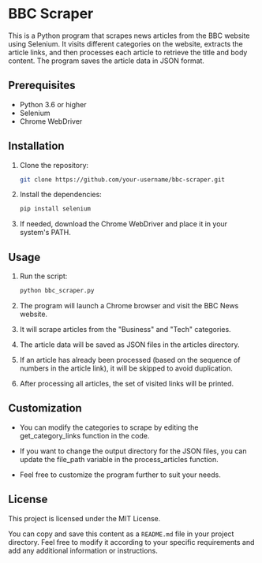 # BBC Scraper

This is a Python program that scrapes news articles from the BBC website using Selenium. It visits different categories on the website, extracts the article links, and then processes each article to retrieve the title and body content. The program saves the article data in JSON format.

## Prerequisites

- Python 3.6 or higher
- Selenium
- Chrome WebDriver

## Installation

1. Clone the repository:

   ```bash
   git clone https://github.com/your-username/bbc-scraper.git
   ```

2. Install the dependencies:

    ```bash
    pip install selenium
    ```

3. If needed, download the Chrome WebDriver and place it in your system's PATH.

## Usage

1. Run the script:

    ```bash
    python bbc_scraper.py
    ```
2. The program will launch a Chrome browser and visit the BBC News website.

3. It will scrape articles from the "Business" and "Tech" categories.

4. The article data will be saved as JSON files in the articles directory.

5. If an article has already been processed (based on the sequence of numbers in the article link), it will be skipped to avoid duplication.

6. After processing all articles, the set of visited links will be printed.

## Customization
* You can modify the categories to scrape by editing the get_category_links function in the code.

* If you want to change the output directory for the JSON files, you can update the file_path variable in the process_articles function.

* Feel free to customize the program further to suit your needs.

## License

This project is licensed under the MIT License.

You can copy and save this content as a `README.md` file in your project directory. Feel free to modify it according to your specific requirements and add any additional information or instructions.
